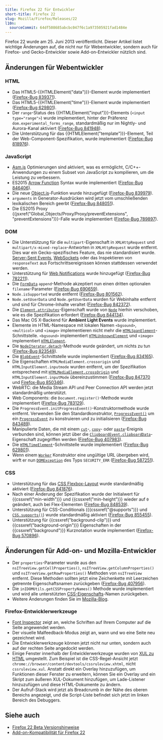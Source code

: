 ```yaml
---
title: Firefox 22 für Entwickler
short-title: Firefox 22
slug: Mozilla/Firefox/Releases/22
l10n:
  sourceCommit: 64df508685abcbc047f6c1a973505921fad1484e
---
```


Firefox 22 wurde am 25. Juni 2013 veröffentlicht. Dieser Artikel listet wichtige Änderungen auf, die nicht nur für Webentwickler, sondern auch für Firefox- und Gecko-Entwickler sowie Add-on-Entwickler nützlich sind.

## Änderungen für Webentwickler

### HTML

- Das HTML5-{{HTMLElement("data")}}-Element wurde implementiert ([Firefox-Bug 839371](https://bugzil.la/839371)).
- Das HTML5-{{HTMLElement("time")}}-Element wurde implementiert ([Firefox-Bug 629801](https://bugzil.la/629801)).
- Der `range`-Status des {{HTMLElement("input")}}-Elements (`<input type="range">`) wurde implementiert, hinter der Präferenz `dom.experimental_forms_range`, standardmäßig nur im Nightly- und Aurora-Kanal aktiviert ([Firefox-Bug 841948](https://bugzil.la/841948)).
- Die Unterstützung für das {{HTMLElement("template")}}-Element, Teil der Web-Component-Spezifikation, wurde implementiert ([Firefox-Bug 818976](https://bugzil.la/818976)).

### JavaScript

- [Asm.js](http://asmjs.org/spec/latest/) Optimierungen sind aktiviert, was es ermöglicht, C/C++-Anwendungen zu einem Subset von JavaScript zu kompilieren, um die Leistung zu verbessern.
- ES2015 [Arrow Function](/de/docs/Web/JavaScript/Reference/Functions/Arrow_functions) Syntax wurde implementiert ([Firefox-Bug 846406](https://bugzil.la/846406)).
- Die neue [Object.is](/de/docs/Web/JavaScript/Reference/Global_Objects/Object/is)-Funktion wurde hinzugefügt ([Firefox-Bug 839979](https://bugzil.la/839979)).
- `arguments` in Generator-Ausdrücken wird jetzt vom umschließenden lexikalischen Bereich geerbt ([Firefox-Bug 848051](https://bugzil.la/848051)).
- Die ES2015 Proxy {{jsxref("Global_Objects/Proxy/Proxy/preventExtensions", "preventExtensions")}}-Falle wurde implementiert ([Firefox-Bug 789897](https://bugzil.la/789897)).

### DOM

- Die Unterstützung für die `multipart`-Eigenschaft in `XMLHttpRequest` und `multipart/x-mixed-replace`-Antworten in `XMLHttpRequest` wurde entfernt. Dies war ein Gecko-spezifisches Feature, das nie standardisiert wurde. [Server-Sent Events](/de/docs/Web/API/Server-sent_events), [WebSockets](/de/docs/Web/API/WebSockets_API) oder das Inspektieren von `responseText` aus Fortschrittsereignissen können stattdessen verwendet werden.
- Unterstützung für [Web Notifications](/de/docs/Web/API/Notifications_API/Using_the_Notifications_API) wurde hinzugefügt ([Firefox-Bug 782211](https://bugzil.la/782211)).
- Die [`FormData`](/de/docs/Web/API/FormData) `append`-Methode akzeptiert nun einen dritten optionalen `filename`-Parameter ([Firefox-Bug 690659](https://bugzil.la/690659)).
- `Node.isSupported` wurde entfernt ([Firefox-Bug 801562](https://bugzil.la/801562)).
- `Node.setUserData` und `Node.getUserData` wurden für Webinhalte entfernt und sind für Chrome-Inhalte veraltet ([Firefox-Bug 842372](https://bugzil.la/842372)).
- Die [`Element.attributes`](/de/docs/Web/API/Element/attributes)-Eigenschaft wurde von [`Node`](/de/docs/Web/API/Node) hierhin verschoben, wie es die Spezifikation erfordert ([Firefox-Bug 844134](https://bugzil.la/844134)).
- Das Mac OS X-Backend für **Ambient Light Events** wurde implementiert.
- Elemente im HTML-Namespace mit lokalen Namen `<bgsound>`, `<multicol>` und `<image>` implementieren nicht mehr die [`HTMLSpanElement`](/de/docs/Web/API/HTMLSpanElement)-Schnittstelle. `<bgsound>` implementiert [`HTMLUnknownElement`](/de/docs/Web/API/HTMLUnknownElement) und `<image>` implementiert [`HTMLElement`](/de/docs/Web/API/HTMLElement).
- Die [`NodeIterator.detach`](/de/docs/Web/API/NodeIterator/detach)-Methode wurde geändert, um nichts zu tun ([Firefox-Bug 823549](https://bugzil.la/823549)).
- Die [`BlobEvent`](/de/docs/Web/API/BlobEvent)-Schnittstelle wurde implementiert ([Firefox-Bug 834165](https://bugzil.la/834165)).
- Die Eigenschaften `HTMLMediaElement.crossorigin` und `HTMLInputElement.inputmode` wurden entfernt, um der Spezifikation entsprechend mit [`HTMLMediaElement.crossOrigin`](/de/docs/Web/API/HTMLMediaElement/crossOrigin) und `HTMLInputElement.inputMode` übereinzustimmen ([Firefox-Bug 847370](https://bugzil.la/847370) und [Firefox-Bug 850346](https://bugzil.la/850346)).
- WebRTC: die Media Stream API und Peer Connection API werden jetzt standardmäßig unterstützt.
- Web Components: die `Document.register()`-Methode wurde implementiert ([Firefox-Bug 783129](https://bugzil.la/783129)).
- Die `ProgressEvent.initProgressEvent()`-Konstruktormethode wurde entfernt. Verwenden Sie den Standardkonstruktor, [`ProgressEvent()`](/de/docs/Web/API/ProgressEvent/ProgressEvent) um ein [`ProgressEvent`](/de/docs/Web/API/ProgressEvent) zu konstruieren und zu initialisieren ([Firefox-Bug 843489](https://bugzil.la/843489)).
- Manipulierte Daten, die mit einem [`cut`](/de/docs/Web/API/Element/cut_event)-, [`copy`](/de/docs/Web/API/Element/copy_event)- oder [`paste`](/de/docs/Web/API/Element/paste_event)-Ereignis verbunden sind, können jetzt über die [`ClipboardEvent.clipboardData`](/de/docs/Web/API/ClipboardEvent/clipboardData)-Eigenschaft zugegriffen werden ([Firefox-Bug 407983](https://bugzil.la/407983)).
- Die [`HTMLTimeElement`](/de/docs/Web/API/HTMLTimeElement)-Schnittstelle wurde implementiert ([Firefox-Bug 629801](https://bugzil.la/629801)).
- Wenn einem [`Worker`](/de/docs/Web/API/Worker) Konstruktor eine ungültige URL übergeben wird, wirft er nun [`DOMException`](/de/docs/Web/API/DOMException) des Typs `SECURITY_ERR` ([Firefox-Bug 587251](https://bugzil.la/587251)).

### CSS

- Unterstützung für das [CSS Flexbox-Layout](/de/docs/Web/CSS/CSS_flexible_box_layout/Basic_concepts_of_flexbox) wurde standardmäßig aktiviert ([Firefox-Bug 841876](https://bugzil.la/841876)).
- Nach einer Änderung der Spezifikation wurde der Initialwert für {{cssxref("min-width")}} und {{cssxref("min-height")}} wieder auf `0` geändert, auch bei Flex-Elementen ([Firefox-Bug 848539](https://bugzil.la/848539)).
- Unterstützung für CSS-Conditionals ({{cssxref("@supports")}} und [`CSS.supports()`](/de/docs/Web/API/CSS/supports_static)) wurde standardmäßig aktiviert ([Firefox-Bug 855455](https://bugzil.la/855455)).
- Unterstützung für {{cssxref("background-clip")}} und {{cssxref("background-origin")}} Eigenschaften in der {{cssxref("background")}} Kurznotation wurde implementiert ([Firefox-Bug 570896](https://bugzil.la/570896)).

## Änderungen für Add-on- und Mozilla-Entwickler

- Der `properties`-Parameter wurde aus den `nsITreeView.getCellProperties()`, `nsITreeView.getColumnProperties()` und `nsITreeView.getRowProperties()` Methoden von `nsITreeView` entfernt. Diese Methoden sollten jetzt eine Zeichenkette mit Leerzeichen getrennte Eigenschaftsnamen zurückgeben ([Firefox-Bug 407956](https://bugzil.la/407956)).
- Die `inIDOMUtils.getCSSPropertyNames()` Methode wurde implementiert und wird alle unterstützten [CSS-Eigenschafts](/de/docs/Web/CSS/Reference)-Namen zurückgeben.
- Weitere Änderungen finden Sie im [Mozilla-Blog](https://blog.mozilla.org/addons/2013/06/03/compatibility-for-firefox-22/).

### Firefox-Entwicklerwerkzeuge

- [Font Inspector](https://hacks.mozilla.org/2013/04/developer-tools-update-firefox-22/) zeigt an, welche Schriften auf Ihrem Computer auf die Seite angewendet werden.
- Der visuelle Malfeedback-Modus zeigt an, wann und wo eine Seite neu gezeichnet wird.
- Die Entwicklerwerkzeuge können jetzt nicht nur unten, sondern auch auf der rechten Seite angedockt werden.
- Einige Fenster innerhalb der Entwicklerwerkzeuge wurden von [XUL zu HTML](https://bugzil.la/875727) umgestellt. Zum Beispiel ist die CSS-Regel-Ansicht jetzt `chrome://browser/content/devtools/cssruleview.xhtml`, nicht `cssruleview.xul`. Anstatt direkt ein Overlay hinzuzufügen, um Funktionen dieser Fenster zu erweitern, können Sie ein Overlay und ein Skript zum äußeren XUL-Dokument hinzufügen, um Lade-Listener hinzuzufügen und diese HTML-Dokumente zu ändern.
- Der Aufruf-Stack wird jetzt als Breadcrumb in der Nähe des oberen Bereichs angezeigt, und die Script-Liste befindet sich jetzt im linken Bereich des Debuggers.

## Siehe auch

- [Firefox 22 Beta Versionshinweise](https://website-archive.mozilla.org/www.mozilla.org/firefox_releasenotes/en-us/firefox/22.0beta/releasenotes/)
- [Add-on-Kompatibilität für Firefox 22](https://blog.mozilla.org/addons/2013/06/03/compatibility-for-firefox-22/)
